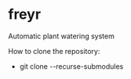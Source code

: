 # freyr
Automatic plant watering system

How to clone the repository:
- git clone --recurse-submodules <git-repository-url>
